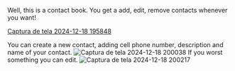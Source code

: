 Well, this is a contact book. You get a add, edit, remove contacts whenever you want!

[Captura de tela 2024-12-18 195848](https://github.com/user-attachments/assets/629a3853-e2f5-4e0e-ba2e-8715c0e8d4e9)

You can create a new contact, adding cell phone number, description and name of your contact.
![Captura de tela 2024-12-18 200038](https://github.com/user-attachments/assets/0b0aec3c-9038-4c1f-9913-6b35f11f3058)
If you worst something you can edit.
![Captura de tela 2024-12-18 200217](https://github.com/user-attachments/assets/72ffd9a8-a662-47b6-a82f-8dbed88873d5)
